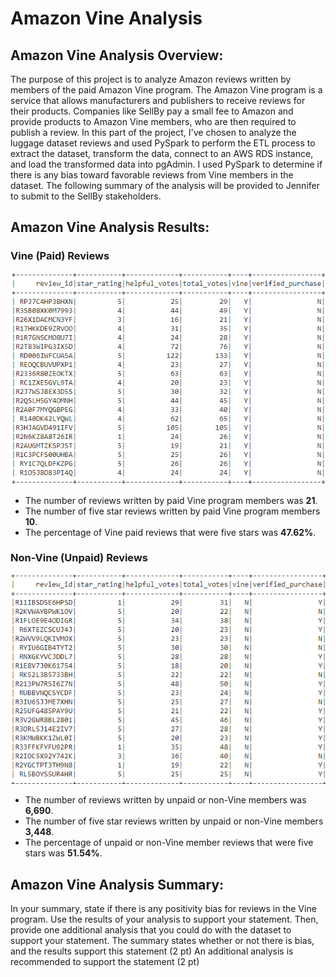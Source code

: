 # Amazon Vine Analysis

## **Amazon Vine Analysis Overview:** 
The purpose of this project is to analyze Amazon reviews written by members of the paid Amazon Vine program. The Amazon Vine program is a service that allows manufacturers and publishers to receive reviews for their products. Companies like SellBy pay a small fee to Amazon and provide products to Amazon Vine members, who are then required to publish a review. In this part of the project, I've chosen to analyze the luggage dataset reviews and used PySpark to perform the ETL process to extract the dataset, transform the data, connect to an AWS RDS instance, and load the transformed data into pgAdmin. I used PySpark to determine if there is any bias toward favorable reviews from Vine members in the dataset.  The following summary of the analysis will be provided to Jennifer to submit to the SellBy stakeholders.

## **Amazon Vine Analysis Results:**
 ### Vine (Paid) Reviews
 
 ![paidreviews_df](Images/paidreviews_df.PNG)
 
 - The number of reviews written by paid Vine program members was **21**.  
 - The number of five star reviews written by paid Vine program members **10**. 
 - The percentage of Vine paid reviews that were five stars was **47.62%**. 
 
 ### Non-Vine (Unpaid) Reviews 
 
 ![unpaidreviews_df](Images/unpaidreviews_df.PNG)
 
 - The number of reviews written by unpaid or non-Vine members was **6,690**.  
 - The number of five star reviews written by unpaid or non-Vine members **3,448**. 
 - The percentage of unpaid or non-Vine member reviews that were five stars was **51.54%**.


## **Amazon Vine Analysis Summary:** 
In your summary, state if there is any positivity bias for reviews in the Vine program. Use the results of your analysis to support your statement. Then, provide one additional analysis that you could do with the dataset to support your statement.
The summary states whether or not there is bias, and the results support this statement (2 pt)
An additional analysis is recommended to support the statement (2 pt)




